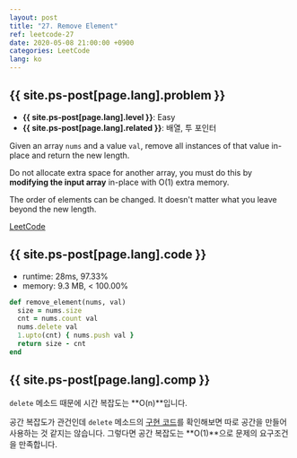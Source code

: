 ```yaml
---
layout: post
title: "27. Remove Element"
ref: leetcode-27
date: 2020-05-08 21:00:00 +0900
categories: LeetCode
lang: ko
---
```


## {{ site.ps-post[page.lang].problem }}
- **{{ site.ps-post[page.lang].level }}**: Easy
- **{{ site.ps-post[page.lang].related }}**: 배열, 투 포인터

Given an array `nums` and a value `val`, remove all instances of that value in-place and return the new length.

Do not allocate extra space for another array, you must do this by **modifying the input array** in-place with O(1) extra memory.

The order of elements can be changed. It doesn't matter what you leave beyond the new length.

[LeetCode](https://leetcode.com/problems/remove-element)

<div class="divider"></div>

## {{ site.ps-post[page.lang].code }}

- runtime: 28ms, 97.33%
- memory: 9.3 MB, < 100.00%

```rb
def remove_element(nums, val)
  size = nums.size
  cnt = nums.count val
  nums.delete val
  1.upto(cnt) { nums.push val }
  return size - cnt
end
```

<div class="divider"></div>

## {{ site.ps-post[page.lang].comp }}
`delete` 메소드 때문에 시간 복잡도는 **O(n)**입니다.

공간 복잡도가 관건인데 `delete` 메소드의 [구현 코드](https://ruby-doc.org/core-2.7.0/Array.html#method-i-delete)를 확인해보면 따로 공간을 만들어 사용하는 것 같지는 않습니다. 그렇다면 공간 복잡도는 
**O(1)**으로 문제의 요구조건을 만족합니다.
